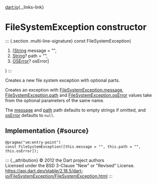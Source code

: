 [dart:io](../../dart-io/dart-io-library){._links-link}

FileSystemException constructor
===============================

::: {.section .multi-line-signature}
const FileSystemException(

1.  \[[String](../../dart-core/string-class) message = \"\",
2.  [String](../../dart-core/string-class)? path = \"\",
3.  [OSError](../oserror-class)? osError\]

)
:::

Creates a new file system exception with optional parts.

Creates an exception with [FileSystemException.message](message),
[FileSystemException.path](path) and
[FileSystemException.osError](oserror) values take from the optional
parameters of the same name.

The [message](message) and [path](path) path defaults to empty strings
if omitted, and [osError](oserror) defaults to `null`.

Implementation {#source}
--------------

``` {.language-dart data-language="dart"}
@pragma("vm:entry-point")
const FileSystemException([this.message = "", this.path = "", this.osError]);
```

::: {._attribution}
© 2012 the Dart project authors\
Licensed under the BSD 3-Clause \"New\" or \"Revised\" License.\
<https://api.dart.dev/stable/2.18.5/dart-io/FileSystemException/FileSystemException.html>
:::
